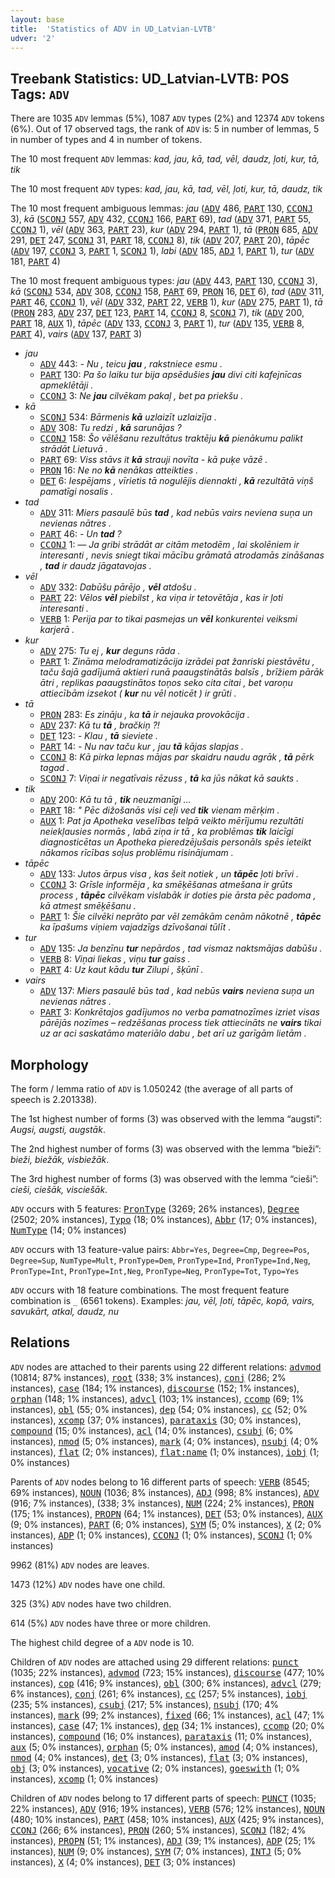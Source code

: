 ```yaml
---
layout: base
title:  'Statistics of ADV in UD_Latvian-LVTB'
udver: '2'
---
```


## Treebank Statistics: UD_Latvian-LVTB: POS Tags: `ADV`

There are 1035 `ADV` lemmas (5%), 1087 `ADV` types (2%) and 12374 `ADV` tokens (6%).
Out of 17 observed tags, the rank of `ADV` is: 5 in number of lemmas, 5 in number of types and 4 in number of tokens.

The 10 most frequent `ADV` lemmas: <em>kad, jau, kā, tad, vēl, daudz, ļoti, kur, tā, tik</em>

The 10 most frequent `ADV` types:  <em>kad, jau, kā, tad, vēl, ļoti, kur, tā, daudz, tik</em>

The 10 most frequent ambiguous lemmas: <em>jau</em> (<tt><a href="lv_lvtb-pos-ADV.html">ADV</a></tt> 486, <tt><a href="lv_lvtb-pos-PART.html">PART</a></tt> 130, <tt><a href="lv_lvtb-pos-CCONJ.html">CCONJ</a></tt> 3), <em>kā</em> (<tt><a href="lv_lvtb-pos-SCONJ.html">SCONJ</a></tt> 557, <tt><a href="lv_lvtb-pos-ADV.html">ADV</a></tt> 432, <tt><a href="lv_lvtb-pos-CCONJ.html">CCONJ</a></tt> 166, <tt><a href="lv_lvtb-pos-PART.html">PART</a></tt> 69), <em>tad</em> (<tt><a href="lv_lvtb-pos-ADV.html">ADV</a></tt> 371, <tt><a href="lv_lvtb-pos-PART.html">PART</a></tt> 55, <tt><a href="lv_lvtb-pos-CCONJ.html">CCONJ</a></tt> 1), <em>vēl</em> (<tt><a href="lv_lvtb-pos-ADV.html">ADV</a></tt> 363, <tt><a href="lv_lvtb-pos-PART.html">PART</a></tt> 23), <em>kur</em> (<tt><a href="lv_lvtb-pos-ADV.html">ADV</a></tt> 294, <tt><a href="lv_lvtb-pos-PART.html">PART</a></tt> 1), <em>tā</em> (<tt><a href="lv_lvtb-pos-PRON.html">PRON</a></tt> 685, <tt><a href="lv_lvtb-pos-ADV.html">ADV</a></tt> 291, <tt><a href="lv_lvtb-pos-DET.html">DET</a></tt> 247, <tt><a href="lv_lvtb-pos-SCONJ.html">SCONJ</a></tt> 31, <tt><a href="lv_lvtb-pos-PART.html">PART</a></tt> 18, <tt><a href="lv_lvtb-pos-CCONJ.html">CCONJ</a></tt> 8), <em>tik</em> (<tt><a href="lv_lvtb-pos-ADV.html">ADV</a></tt> 207, <tt><a href="lv_lvtb-pos-PART.html">PART</a></tt> 20), <em>tāpēc</em> (<tt><a href="lv_lvtb-pos-ADV.html">ADV</a></tt> 197, <tt><a href="lv_lvtb-pos-CCONJ.html">CCONJ</a></tt> 3, <tt><a href="lv_lvtb-pos-PART.html">PART</a></tt> 1, <tt><a href="lv_lvtb-pos-SCONJ.html">SCONJ</a></tt> 1), <em>labi</em> (<tt><a href="lv_lvtb-pos-ADV.html">ADV</a></tt> 185, <tt><a href="lv_lvtb-pos-ADJ.html">ADJ</a></tt> 1, <tt><a href="lv_lvtb-pos-PART.html">PART</a></tt> 1), <em>tur</em> (<tt><a href="lv_lvtb-pos-ADV.html">ADV</a></tt> 181, <tt><a href="lv_lvtb-pos-PART.html">PART</a></tt> 4)

The 10 most frequent ambiguous types:  <em>jau</em> (<tt><a href="lv_lvtb-pos-ADV.html">ADV</a></tt> 443, <tt><a href="lv_lvtb-pos-PART.html">PART</a></tt> 130, <tt><a href="lv_lvtb-pos-CCONJ.html">CCONJ</a></tt> 3), <em>kā</em> (<tt><a href="lv_lvtb-pos-SCONJ.html">SCONJ</a></tt> 534, <tt><a href="lv_lvtb-pos-ADV.html">ADV</a></tt> 308, <tt><a href="lv_lvtb-pos-CCONJ.html">CCONJ</a></tt> 158, <tt><a href="lv_lvtb-pos-PART.html">PART</a></tt> 69, <tt><a href="lv_lvtb-pos-PRON.html">PRON</a></tt> 16, <tt><a href="lv_lvtb-pos-DET.html">DET</a></tt> 6), <em>tad</em> (<tt><a href="lv_lvtb-pos-ADV.html">ADV</a></tt> 311, <tt><a href="lv_lvtb-pos-PART.html">PART</a></tt> 46, <tt><a href="lv_lvtb-pos-CCONJ.html">CCONJ</a></tt> 1), <em>vēl</em> (<tt><a href="lv_lvtb-pos-ADV.html">ADV</a></tt> 332, <tt><a href="lv_lvtb-pos-PART.html">PART</a></tt> 22, <tt><a href="lv_lvtb-pos-VERB.html">VERB</a></tt> 1), <em>kur</em> (<tt><a href="lv_lvtb-pos-ADV.html">ADV</a></tt> 275, <tt><a href="lv_lvtb-pos-PART.html">PART</a></tt> 1), <em>tā</em> (<tt><a href="lv_lvtb-pos-PRON.html">PRON</a></tt> 283, <tt><a href="lv_lvtb-pos-ADV.html">ADV</a></tt> 237, <tt><a href="lv_lvtb-pos-DET.html">DET</a></tt> 123, <tt><a href="lv_lvtb-pos-PART.html">PART</a></tt> 14, <tt><a href="lv_lvtb-pos-CCONJ.html">CCONJ</a></tt> 8, <tt><a href="lv_lvtb-pos-SCONJ.html">SCONJ</a></tt> 7), <em>tik</em> (<tt><a href="lv_lvtb-pos-ADV.html">ADV</a></tt> 200, <tt><a href="lv_lvtb-pos-PART.html">PART</a></tt> 18, <tt><a href="lv_lvtb-pos-AUX.html">AUX</a></tt> 1), <em>tāpēc</em> (<tt><a href="lv_lvtb-pos-ADV.html">ADV</a></tt> 133, <tt><a href="lv_lvtb-pos-CCONJ.html">CCONJ</a></tt> 3, <tt><a href="lv_lvtb-pos-PART.html">PART</a></tt> 1), <em>tur</em> (<tt><a href="lv_lvtb-pos-ADV.html">ADV</a></tt> 135, <tt><a href="lv_lvtb-pos-VERB.html">VERB</a></tt> 8, <tt><a href="lv_lvtb-pos-PART.html">PART</a></tt> 4), <em>vairs</em> (<tt><a href="lv_lvtb-pos-ADV.html">ADV</a></tt> 137, <tt><a href="lv_lvtb-pos-PART.html">PART</a></tt> 3)


* <em>jau</em>
  * <tt><a href="lv_lvtb-pos-ADV.html">ADV</a></tt> 443: <em>- Nu , teicu <b>jau</b> , rakstniece esmu .</em>
  * <tt><a href="lv_lvtb-pos-PART.html">PART</a></tt> 130: <em>Pa šo laiku tur bija apsēdušies <b>jau</b> divi citi kafejnīcas apmeklētāji .</em>
  * <tt><a href="lv_lvtb-pos-CCONJ.html">CCONJ</a></tt> 3: <em>Ne <b>jau</b> cilvēkam pakaļ , bet pa priekšu .</em>
* <em>kā</em>
  * <tt><a href="lv_lvtb-pos-SCONJ.html">SCONJ</a></tt> 534: <em>Bārmenis <b>kā</b> uzlaizīt uzlaizīja .</em>
  * <tt><a href="lv_lvtb-pos-ADV.html">ADV</a></tt> 308: <em>Tu redzi , <b>kā</b> sarunājas ?</em>
  * <tt><a href="lv_lvtb-pos-CCONJ.html">CCONJ</a></tt> 158: <em>Šo vēlēšanu rezultātus traktēju <b>kā</b> pienākumu palikt strādāt Lietuvā .</em>
  * <tt><a href="lv_lvtb-pos-PART.html">PART</a></tt> 69: <em>Viss stāvs it <b>kā</b> strauji novīta - kā puķe vāzē .</em>
  * <tt><a href="lv_lvtb-pos-PRON.html">PRON</a></tt> 16: <em>Ne no <b>kā</b> nenākas atteikties .</em>
  * <tt><a href="lv_lvtb-pos-DET.html">DET</a></tt> 6: <em>Iespējams , vīrietis tā nogulējis diennakti , <b>kā</b> rezultātā viņš pamatīgi nosalis .</em>
* <em>tad</em>
  * <tt><a href="lv_lvtb-pos-ADV.html">ADV</a></tt> 311: <em>Miers pasaulē būs <b>tad</b> , kad nebūs vairs neviena suņa un nevienas nātres .</em>
  * <tt><a href="lv_lvtb-pos-PART.html">PART</a></tt> 46: <em>- Un <b>tad</b> ?</em>
  * <tt><a href="lv_lvtb-pos-CCONJ.html">CCONJ</a></tt> 1: <em>— Ja gribi strādāt ar citām metodēm , lai skolēniem ir interesanti , nevis sniegt tikai mācību grāmatā atrodamās zināšanas , <b>tad</b> ir daudz jāgatavojas .</em>
* <em>vēl</em>
  * <tt><a href="lv_lvtb-pos-ADV.html">ADV</a></tt> 332: <em>Dabūšu pārējo , <b>vēl</b> atdošu .</em>
  * <tt><a href="lv_lvtb-pos-PART.html">PART</a></tt> 22: <em>Vēlos <b>vēl</b> piebilst , ka viņa ir tetovētāja , kas ir ļoti interesanti .</em>
  * <tt><a href="lv_lvtb-pos-VERB.html">VERB</a></tt> 1: <em>Perija par to tikai pasmejas un <b>vēl</b> konkurentei veiksmi karjerā .</em>
* <em>kur</em>
  * <tt><a href="lv_lvtb-pos-ADV.html">ADV</a></tt> 275: <em>Tu ej , <b>kur</b> deguns rāda .</em>
  * <tt><a href="lv_lvtb-pos-PART.html">PART</a></tt> 1: <em>Zināma melodramatizācija izrādei pat žanriski piestāvētu , taču šajā gadījumā aktieri runā paaugstinātās balsīs , brīžiem pārāk ātri , replikas paaugstinātos toņos seko cita citai , bet varoņu attiecībām izsekot ( <b>kur</b> nu vēl noticēt ) ir grūti .</em>
* <em>tā</em>
  * <tt><a href="lv_lvtb-pos-PRON.html">PRON</a></tt> 283: <em>Es zināju , ka <b>tā</b> ir nejauka provokācija .</em>
  * <tt><a href="lv_lvtb-pos-ADV.html">ADV</a></tt> 237: <em>Kā tu <b>tā</b> , bračkiņ ?!</em>
  * <tt><a href="lv_lvtb-pos-DET.html">DET</a></tt> 123: <em>- Klau , <b>tā</b> sieviete .</em>
  * <tt><a href="lv_lvtb-pos-PART.html">PART</a></tt> 14: <em>- Nu nav taču kur , jau <b>tā</b> kājas slapjas .</em>
  * <tt><a href="lv_lvtb-pos-CCONJ.html">CCONJ</a></tt> 8: <em>Kā pirka lepnas mājas par skaidru naudu agrāk , <b>tā</b> pērk tagad .</em>
  * <tt><a href="lv_lvtb-pos-SCONJ.html">SCONJ</a></tt> 7: <em>Viņai ir negatīvais rēzuss , <b>tā</b> ka jūs nākat kā saukts .</em>
* <em>tik</em>
  * <tt><a href="lv_lvtb-pos-ADV.html">ADV</a></tt> 200: <em>Kā tu tā , <b>tik</b> neuzmanīgi ...</em>
  * <tt><a href="lv_lvtb-pos-PART.html">PART</a></tt> 18: <em>" Pēc dižošanās visi ceļi ved <b>tik</b> vienam mērķim .</em>
  * <tt><a href="lv_lvtb-pos-AUX.html">AUX</a></tt> 1: <em>Pat ja Apotheka veselības telpā veikto mērījumu rezultāti neiekļausies normās , labā ziņa ir tā , ka problēmas <b>tik</b> laicīgi diagnosticētas un Apotheka pieredzējušais personāls spēs ieteikt nākamos rīcības soļus problēmu risinājumam .</em>
* <em>tāpēc</em>
  * <tt><a href="lv_lvtb-pos-ADV.html">ADV</a></tt> 133: <em>Jutos ārpus visa , kas šeit notiek , un <b>tāpēc</b> ļoti brīvi .</em>
  * <tt><a href="lv_lvtb-pos-CCONJ.html">CCONJ</a></tt> 3: <em>Grīsle informēja , ka smēķēšanas atmešana ir grūts process , <b>tāpēc</b> cilvēkam vislabāk ir doties pie ārsta pēc padoma , kā atmest smēķēšanu .</em>
  * <tt><a href="lv_lvtb-pos-PART.html">PART</a></tt> 1: <em>Šie cilvēki neprāto par vēl zemākām cenām nākotnē , <b>tāpēc</b> ka īpašums viņiem vajadzīgs dzīvošanai tūlīt .</em>
* <em>tur</em>
  * <tt><a href="lv_lvtb-pos-ADV.html">ADV</a></tt> 135: <em>Ja benzīnu <b>tur</b> nepārdos , tad vismaz naktsmājas dabūšu .</em>
  * <tt><a href="lv_lvtb-pos-VERB.html">VERB</a></tt> 8: <em>Viņai liekas , viņu <b>tur</b> gaiss .</em>
  * <tt><a href="lv_lvtb-pos-PART.html">PART</a></tt> 4: <em>Uz kaut kādu <b>tur</b> Zilupi , šķūnī .</em>
* <em>vairs</em>
  * <tt><a href="lv_lvtb-pos-ADV.html">ADV</a></tt> 137: <em>Miers pasaulē būs tad , kad nebūs <b>vairs</b> neviena suņa un nevienas nātres .</em>
  * <tt><a href="lv_lvtb-pos-PART.html">PART</a></tt> 3: <em>Konkrētajos gadījumos no verba pamatnozīmes izriet visas pārējās nozīmes – redzēšanas process tiek attiecināts ne <b>vairs</b> tikai uz ar aci saskatāmo materiālo dabu , bet arī uz garīgām lietām .</em>

## Morphology

The form / lemma ratio of `ADV` is 1.050242 (the average of all parts of speech is 2.201338).

The 1st highest number of forms (3) was observed with the lemma “augsti”: <em>Augsi, augsti, augstāk</em>.

The 2nd highest number of forms (3) was observed with the lemma “bieži”: <em>bieži, biežāk, visbiežāk</em>.

The 3rd highest number of forms (3) was observed with the lemma “cieši”: <em>cieši, ciešāk, visciešāk</em>.

`ADV` occurs with 5 features: <tt><a href="lv_lvtb-feat-PronType.html">PronType</a></tt> (3269; 26% instances), <tt><a href="lv_lvtb-feat-Degree.html">Degree</a></tt> (2502; 20% instances), <tt><a href="lv_lvtb-feat-Typo.html">Typo</a></tt> (18; 0% instances), <tt><a href="lv_lvtb-feat-Abbr.html">Abbr</a></tt> (17; 0% instances), <tt><a href="lv_lvtb-feat-NumType.html">NumType</a></tt> (14; 0% instances)

`ADV` occurs with 13 feature-value pairs: `Abbr=Yes`, `Degree=Cmp`, `Degree=Pos`, `Degree=Sup`, `NumType=Mult`, `PronType=Dem`, `PronType=Ind`, `PronType=Ind,Neg`, `PronType=Int`, `PronType=Int,Neg`, `PronType=Neg`, `PronType=Tot`, `Typo=Yes`

`ADV` occurs with 18 feature combinations.
The most frequent feature combination is `_` (6561 tokens).
Examples: <em>jau, vēl, ļoti, tāpēc, kopā, vairs, savukārt, atkal, daudz, nu</em>


## Relations

`ADV` nodes are attached to their parents using 22 different relations: <tt><a href="lv_lvtb-dep-advmod.html">advmod</a></tt> (10814; 87% instances), <tt><a href="lv_lvtb-dep-root.html">root</a></tt> (338; 3% instances), <tt><a href="lv_lvtb-dep-conj.html">conj</a></tt> (286; 2% instances), <tt><a href="lv_lvtb-dep-case.html">case</a></tt> (184; 1% instances), <tt><a href="lv_lvtb-dep-discourse.html">discourse</a></tt> (152; 1% instances), <tt><a href="lv_lvtb-dep-orphan.html">orphan</a></tt> (148; 1% instances), <tt><a href="lv_lvtb-dep-advcl.html">advcl</a></tt> (103; 1% instances), <tt><a href="lv_lvtb-dep-ccomp.html">ccomp</a></tt> (69; 1% instances), <tt><a href="lv_lvtb-dep-obl.html">obl</a></tt> (55; 0% instances), <tt><a href="lv_lvtb-dep-dep.html">dep</a></tt> (54; 0% instances), <tt><a href="lv_lvtb-dep-cc.html">cc</a></tt> (52; 0% instances), <tt><a href="lv_lvtb-dep-xcomp.html">xcomp</a></tt> (37; 0% instances), <tt><a href="lv_lvtb-dep-parataxis.html">parataxis</a></tt> (30; 0% instances), <tt><a href="lv_lvtb-dep-compound.html">compound</a></tt> (15; 0% instances), <tt><a href="lv_lvtb-dep-acl.html">acl</a></tt> (14; 0% instances), <tt><a href="lv_lvtb-dep-csubj.html">csubj</a></tt> (6; 0% instances), <tt><a href="lv_lvtb-dep-nmod.html">nmod</a></tt> (5; 0% instances), <tt><a href="lv_lvtb-dep-mark.html">mark</a></tt> (4; 0% instances), <tt><a href="lv_lvtb-dep-nsubj.html">nsubj</a></tt> (4; 0% instances), <tt><a href="lv_lvtb-dep-flat.html">flat</a></tt> (2; 0% instances), <tt><a href="lv_lvtb-dep-flat-name.html">flat:name</a></tt> (1; 0% instances), <tt><a href="lv_lvtb-dep-iobj.html">iobj</a></tt> (1; 0% instances)

Parents of `ADV` nodes belong to 16 different parts of speech: <tt><a href="lv_lvtb-pos-VERB.html">VERB</a></tt> (8545; 69% instances), <tt><a href="lv_lvtb-pos-NOUN.html">NOUN</a></tt> (1036; 8% instances), <tt><a href="lv_lvtb-pos-ADJ.html">ADJ</a></tt> (998; 8% instances), <tt><a href="lv_lvtb-pos-ADV.html">ADV</a></tt> (916; 7% instances),  (338; 3% instances), <tt><a href="lv_lvtb-pos-NUM.html">NUM</a></tt> (224; 2% instances), <tt><a href="lv_lvtb-pos-PRON.html">PRON</a></tt> (175; 1% instances), <tt><a href="lv_lvtb-pos-PROPN.html">PROPN</a></tt> (64; 1% instances), <tt><a href="lv_lvtb-pos-DET.html">DET</a></tt> (53; 0% instances), <tt><a href="lv_lvtb-pos-AUX.html">AUX</a></tt> (9; 0% instances), <tt><a href="lv_lvtb-pos-PART.html">PART</a></tt> (6; 0% instances), <tt><a href="lv_lvtb-pos-SYM.html">SYM</a></tt> (5; 0% instances), <tt><a href="lv_lvtb-pos-X.html">X</a></tt> (2; 0% instances), <tt><a href="lv_lvtb-pos-ADP.html">ADP</a></tt> (1; 0% instances), <tt><a href="lv_lvtb-pos-CCONJ.html">CCONJ</a></tt> (1; 0% instances), <tt><a href="lv_lvtb-pos-SCONJ.html">SCONJ</a></tt> (1; 0% instances)

9962 (81%) `ADV` nodes are leaves.

1473 (12%) `ADV` nodes have one child.

325 (3%) `ADV` nodes have two children.

614 (5%) `ADV` nodes have three or more children.

The highest child degree of a `ADV` node is 10.

Children of `ADV` nodes are attached using 29 different relations: <tt><a href="lv_lvtb-dep-punct.html">punct</a></tt> (1035; 22% instances), <tt><a href="lv_lvtb-dep-advmod.html">advmod</a></tt> (723; 15% instances), <tt><a href="lv_lvtb-dep-discourse.html">discourse</a></tt> (477; 10% instances), <tt><a href="lv_lvtb-dep-cop.html">cop</a></tt> (416; 9% instances), <tt><a href="lv_lvtb-dep-obl.html">obl</a></tt> (300; 6% instances), <tt><a href="lv_lvtb-dep-advcl.html">advcl</a></tt> (279; 6% instances), <tt><a href="lv_lvtb-dep-conj.html">conj</a></tt> (261; 6% instances), <tt><a href="lv_lvtb-dep-cc.html">cc</a></tt> (257; 5% instances), <tt><a href="lv_lvtb-dep-iobj.html">iobj</a></tt> (235; 5% instances), <tt><a href="lv_lvtb-dep-csubj.html">csubj</a></tt> (217; 5% instances), <tt><a href="lv_lvtb-dep-nsubj.html">nsubj</a></tt> (170; 4% instances), <tt><a href="lv_lvtb-dep-mark.html">mark</a></tt> (99; 2% instances), <tt><a href="lv_lvtb-dep-fixed.html">fixed</a></tt> (66; 1% instances), <tt><a href="lv_lvtb-dep-acl.html">acl</a></tt> (47; 1% instances), <tt><a href="lv_lvtb-dep-case.html">case</a></tt> (47; 1% instances), <tt><a href="lv_lvtb-dep-dep.html">dep</a></tt> (34; 1% instances), <tt><a href="lv_lvtb-dep-ccomp.html">ccomp</a></tt> (20; 0% instances), <tt><a href="lv_lvtb-dep-compound.html">compound</a></tt> (16; 0% instances), <tt><a href="lv_lvtb-dep-parataxis.html">parataxis</a></tt> (11; 0% instances), <tt><a href="lv_lvtb-dep-aux.html">aux</a></tt> (5; 0% instances), <tt><a href="lv_lvtb-dep-orphan.html">orphan</a></tt> (5; 0% instances), <tt><a href="lv_lvtb-dep-amod.html">amod</a></tt> (4; 0% instances), <tt><a href="lv_lvtb-dep-nmod.html">nmod</a></tt> (4; 0% instances), <tt><a href="lv_lvtb-dep-det.html">det</a></tt> (3; 0% instances), <tt><a href="lv_lvtb-dep-flat.html">flat</a></tt> (3; 0% instances), <tt><a href="lv_lvtb-dep-obj.html">obj</a></tt> (3; 0% instances), <tt><a href="lv_lvtb-dep-vocative.html">vocative</a></tt> (2; 0% instances), <tt><a href="lv_lvtb-dep-goeswith.html">goeswith</a></tt> (1; 0% instances), <tt><a href="lv_lvtb-dep-xcomp.html">xcomp</a></tt> (1; 0% instances)

Children of `ADV` nodes belong to 17 different parts of speech: <tt><a href="lv_lvtb-pos-PUNCT.html">PUNCT</a></tt> (1035; 22% instances), <tt><a href="lv_lvtb-pos-ADV.html">ADV</a></tt> (916; 19% instances), <tt><a href="lv_lvtb-pos-VERB.html">VERB</a></tt> (576; 12% instances), <tt><a href="lv_lvtb-pos-NOUN.html">NOUN</a></tt> (480; 10% instances), <tt><a href="lv_lvtb-pos-PART.html">PART</a></tt> (458; 10% instances), <tt><a href="lv_lvtb-pos-AUX.html">AUX</a></tt> (425; 9% instances), <tt><a href="lv_lvtb-pos-CCONJ.html">CCONJ</a></tt> (266; 6% instances), <tt><a href="lv_lvtb-pos-PRON.html">PRON</a></tt> (260; 5% instances), <tt><a href="lv_lvtb-pos-SCONJ.html">SCONJ</a></tt> (182; 4% instances), <tt><a href="lv_lvtb-pos-PROPN.html">PROPN</a></tt> (51; 1% instances), <tt><a href="lv_lvtb-pos-ADJ.html">ADJ</a></tt> (39; 1% instances), <tt><a href="lv_lvtb-pos-ADP.html">ADP</a></tt> (25; 1% instances), <tt><a href="lv_lvtb-pos-NUM.html">NUM</a></tt> (9; 0% instances), <tt><a href="lv_lvtb-pos-SYM.html">SYM</a></tt> (7; 0% instances), <tt><a href="lv_lvtb-pos-INTJ.html">INTJ</a></tt> (5; 0% instances), <tt><a href="lv_lvtb-pos-X.html">X</a></tt> (4; 0% instances), <tt><a href="lv_lvtb-pos-DET.html">DET</a></tt> (3; 0% instances)

